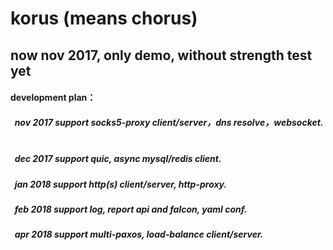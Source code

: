 # korus (means chorus)
##  now nov 2017, only demo, without strength test yet

####  development plan：
#####    nov 2017 support socks5-proxy client/server，dns resolve，websocket.             
#####    dec 2017 support quic, async mysql/redis client.      
#####    jan 2018 support http(s) client/server, http-proxy.          
#####    feb 2018 support log, report api and falcon, yaml conf.      
#####    apr 2018 support multi-paxos, load-balance client/server.      
